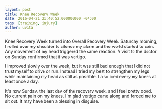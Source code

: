 ```yaml
---
layout: post
title: Knee Recovery Week
date: 2016-04-21 21:40:52.000000000 -07:00
tags: [training, injury]
author: uvita
---
```

Knee Recovery Week turned into Overall Recovery Week. Saturday morning, I rolled over my shoulder to silence my alarm and the world started to spin. Any movement of my head triggered the same reaction. A visit to the doctor on Sunday confirmed that it was vertigo.

I improved slowly over the week, but it was still bad enough that I did not trust myself to drive or run. Instead I tried my best to strengthen my legs while maintaining my head as still as possible. I also iced every my knees at least once a day.

It's now Sunday, the last day of the recovery week, and I feel pretty good. No current pain on my knees. I'm glad vertigo came along and forced me to sit out. It may have been a blessing in disguise.
